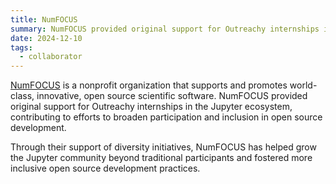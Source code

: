 ```yaml
---
title: NumFOCUS
summary: NumFOCUS provided original support for Outreachy internships in the Jupyter ecosystem, helping to broaden participation and inclusion in open source development.
date: 2024-12-10
tags:
  - collaborator
---
```


[NumFOCUS](https://numfocus.org) is a nonprofit organization that supports and promotes world-class, innovative, open source scientific software. NumFOCUS provided original support for Outreachy internships in the Jupyter ecosystem, contributing to efforts to broaden participation and inclusion in open source development.

Through their support of diversity initiatives, NumFOCUS has helped grow the Jupyter community beyond traditional participants and fostered more inclusive open source development practices.